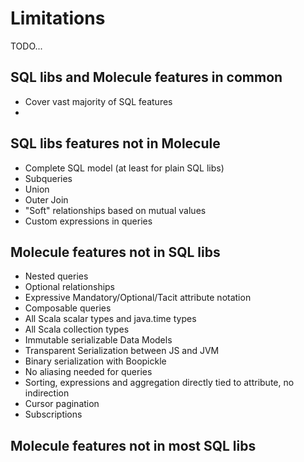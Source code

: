 # Limitations

TODO...



## SQL libs and Molecule features in common

- Cover vast majority of SQL features
- 

## SQL libs features not in Molecule

- Complete SQL model (at least for plain SQL libs)
- Subqueries
- Union
- Outer Join
- "Soft" relationships based on mutual values
- Custom expressions in queries


## Molecule features not in SQL libs

- Nested queries
- Optional relationships
- Expressive Mandatory/Optional/Tacit attribute notation
- Composable queries
- All Scala scalar types and java.time types
- All Scala collection types
- Immutable serializable Data Models
- Transparent Serialization between JS and JVM
- Binary serialization with Boopickle
- No aliasing needed for queries
- Sorting, expressions and aggregation directly tied to attribute, no indirection
- Cursor pagination
- Subscriptions

## Molecule features not in most SQL libs

